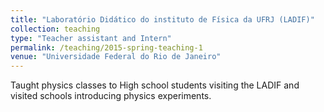 ```yaml
---
title: "Laboratório Didático do instituto de Física da UFRJ (LADIF)"
collection: teaching
type: "Teacher assistant and Intern"
permalink: /teaching/2015-spring-teaching-1
venue: "Universidade Federal do Rio de Janeiro"
---
```

Taught physics classes to High school students visiting the LADIF and visited schools introducing physics experiments.

